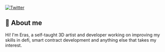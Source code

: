 [![Twitter](https://img.shields.io/twitter/follow/0xEras_?logo=twitter&style=for-the-badge)](https://twitter.com/0xEras_)

## 🧾 About me

Hi! I'm Eras, a self-taught 3D artist and developer working on improving my skills in defi, smart contract development and anything else that takes my interest.
